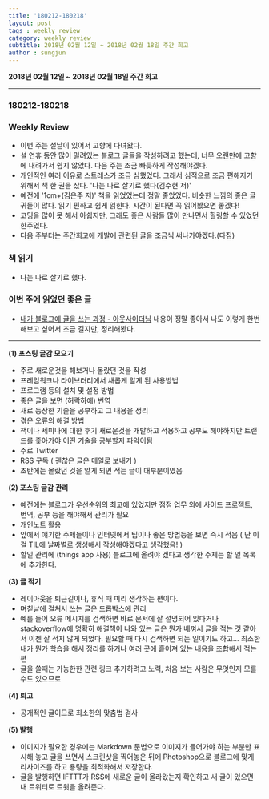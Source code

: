 ```yaml
---
title: '180212-180218'  
layout: post  
tags : weekly review
category: weekly review
subtitle: 2018년 02월 12일 ~ 2018년 02월 18일 주간 회고
author : sungjun
---
```


**2018년 02월 12일 ~ 2018년 02월 18일 주간 회고** 

---

### 180212-180218

### Weekly Review
  - 이번 주는 설날이 있어서 고향에 다녀왔다.
  - 설 연휴 동안 많이 밀려있는 블로그 글들을 작성하려고 했는데, 너무 오랜만에 고향에 내려가서 쉽지 않았다. 다음 주는 조금 빠듯하게 작성해야겠다.
  - 개인적인 여러 이유로 스트레스가 조금 심했었다. 그래서 심적으로 조금 편해지기 위해서 책 한 권을 샀다. '나는 나로 살기로 했다(김수현 저)'  
  - 예전에 '1cm+(김은주 저)' 책을 읽었었는데 정말 좋았었다. 비슷한 느낌의 좋은 글귀들이 많다. 읽기 편하고 쉽게 읽힌다. 시간이 된다면 꼭 읽어봤으면 좋겠다!
  - 코딩을 많이 못 해서 아쉽지만, 그래도 좋은 사람들 많이 만나면서 힐링할 수 있었던 한주였다.
  - 다음 주부터는 주간회고에 개발에 관련된 글을 조금씩 써나가야겠다.(다짐)

### 책 읽기
  - 나는 나로 살기로 했다.

### 이번 주에 읽었던 좋은 글
  - [내가 블로그에 글을 쓰는 과정 - 아웃사이더님](https://blog.outsider.ne.kr/1269)
내용이 정말 좋아서 나도 이렇게 한번 해보고 싶어서 조금 길지만, 정리해봤다.

---

**(1) 포스팅 글감 모으기**
  - 주로 새로운것을 해보거나 몰랐던 것을 작성
  - 프레임워크나 라이브러리에서 새롭게 알게 된 사용방법
  - 프로그램 등의 설치 및 설정 방법
  - 좋은 글을 보면 (허락하에) 번역
  - 새로 등장한 기술을 공부하고 그 내용을 정리
  - 겪은 오류의 해결 방법
  - 책이나 세미나에 대한 후기
새로운것을 개발하고 적용하고 공부도 해야하지만 트랜드를 좇아가야 어떤 기술을 공부할지 파악이됨
  - 주로 Twitter
  - RSS 구독 ( 괜찮은 글은 메일로 보내기 )
  - 초반에는 몰랐던 것을 알게 되면 적는 글이 대부분이였음

**(2) 포스팅 글감 관리**
  - 예전에는 블로그가 우선순위의 최고에 있었지만 점점 업무 외에 사이드 프로젝트, 번역, 공부 등을 해야해서 관리가 필요
  - 개인노트 활용
  - 앞에서 얘기한 주제들이나 인터넷에서 팁이나 좋은 방법등을 보면 즉시 적음 ( 난 이걸 TIL에 날짜별로 생성해서 작성해야겠다고 생각했음! )
  - 할일 관리에 (things app 사용) 블로그에 올려야 겠다고 생각한 주제는 할 일 목록에 추가한다.

**(3) 글 적기**
  - 레이아웃을 퇴근길이나, 휴식 때 미리 생각하는 편이다.
  - 며칟날에 걸쳐서 쓰는 글은 드롭박스에 관리
  -  예를 들어 오류 메시지를 검색하면 바로 문서에 잘 설명되어 있다거나 stackoverflow에 명확히 해결책이 나와 있는 글은 뭔가 베껴서 글을 적는 것 같아서 이젠 잘 적지 않게 되었다. 필요할 때 다시 검색하면 되는 일이기도 하고... 최소한 내가 뭔가 학습을 해서 정리를 하거나 여러 곳에 흩어져 있는 내용을 조합해서 적는 편
  - 글을 쓸때는 가능한한 관련 링크 추가하려고 노력, 처음 보는 사람은 무엇인지 모를 수도 있으므로

**(4) 퇴고**
  - 공개적인 글이므로 최소한의 맞춤법 검사

**(5) 발행**
  -  이미지가 필요한 경우에는 Markdown 문법으로 이미지가 들어가야 하는 부분만 표시해 놓고 글을 쓰면서 스크린샷을 찍어놓은 뒤에 Photoshop으로 블로그에 맞게 리사이즈를 하고 용량을 최적화해서 저장한다.
  -  글을 발행하면 IFTTT가 RSS에 새로운 글이 올라왔는지 확인하고 새 글이 있으면 내 트위터로 트윗을 올려준다.
